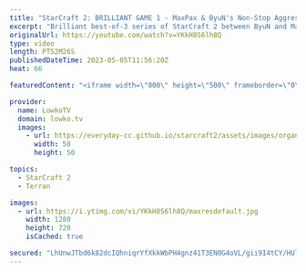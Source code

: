 ```yaml
---
title: "StarCraft 2: BRILLIANT GAME 1 - MaxPax & ByuN's Non-Stop Aggression! (Best-of-3)"
excerpt: "Brilliant best-of-3 series of StarCraft 2 between ByuN and MaxPax, where both players decide to play as aggressively as possible. In this Terran versus Protoss neither player sits back and macros up, instead we get non-stop action throughout the series. Support my work: https://patreon.com/lowkotv Lowko"
originalUrl: https://youtube.com/watch?v=YKkH8S6lh8Q
type: video
length: PT52M26S
publishedDateTime: 2023-05-05T11:56:20Z
heat: 66

featuredContent: "<iframe width=\"800\" height=\"500\" frameborder=\"0\" src=\"https://www.youtube.com/embed/YKkH8S6lh8Q\" allow=\"accelerometer; autoplay; encrypted-media; gyroscope; picture-in-picture\" allowfullscreen></iframe>"

provider:
  name: LowkoTV
  domain: lowko.tv
  images:
    - url: https://everyday-cc.github.io/starcraft2/assets/images/organizations/lowko.tv-50x50.jpg
      width: 50
      height: 50

topics:
  - StarCraft 2
  - Terran

images:
  - url: https://i.ytimg.com/vi/YKkH8S6lh8Q/maxresdefault.jpg
    width: 1280
    height: 720
    isCached: true

secured: "LhUnwJTbd6k82dcIQhniqrYfXkkWbPH4gnz41T3EN0G4oVL/gii9I4tCY/HUl65vIH4/ArNyFx8uqDvZ8pm1Fs8NkRHbGOd+K12sEfI9cw2yUuDLI0IY66/RzoLnAjG0xYlj2EqTphBE8x7ui24HYh3thC3EF7PZPaT9vy908IliNgouImdHZM4IUemCtSh6gcqtR6UWzLtDHoLb0YRQFSsE/udw8cRpV1Q63nV/GDO6u0A19rDcImAUIOdIxSVVfTO49cCHVV5LjGTJPTjyCLoHffQdy+7otOIXQHCodUtF7SdhFnj3iXAoBHOC1jq3qj+uJc3IJIdBx7B4qh+xC5s+FIdrDFjiUX6iB1wj2rDCBd6CIMxcV4ybkFVo9ENoekoSH2atMPrMZoiqYytQETWroNG4BJyCvzf9rwx5oC4=;nLrKTjYK916x7HcYACyb6A=="
---
```


